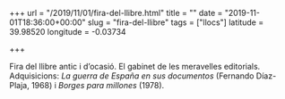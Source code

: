 +++
url = "/2019/11/01/fira-del-llibre.html"
title = ""
date = "2019-11-01T18:36:00+00:00"
slug = "fira-del-llibre"
tags = ["llocs"]
latitude = 39.98520
longitude = -0.03734

+++

Fira del llibre antic i d’ocasió. El gabinet de les meravelles editorials. Adquisicions: *La guerra de España en sus documentos* (Fernando Díaz-Plaja, 1968) i *Borges para millones* (1978).
